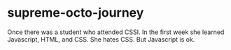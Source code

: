 # supreme-octo-journey
Once there was a student who attended CSSI.
In the first week she learned Javascript, HTML, and CSS.
She hates CSS.
But Javascript is ok. 
